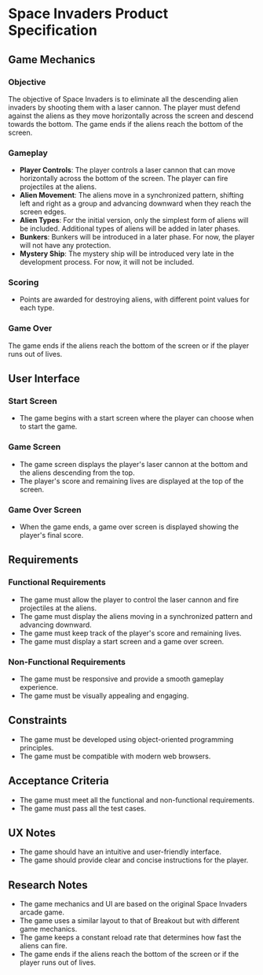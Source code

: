 # Space Invaders Product Specification

## Game Mechanics

### Objective
The objective of Space Invaders is to eliminate all the descending alien invaders by shooting them with a laser cannon. The player must defend against the aliens as they move horizontally across the screen and descend towards the bottom. The game ends if the aliens reach the bottom of the screen.

### Gameplay
- **Player Controls**: The player controls a laser cannon that can move horizontally across the bottom of the screen. The player can fire projectiles at the aliens.
- **Alien Movement**: The aliens move in a synchronized pattern, shifting left and right as a group and advancing downward when they reach the screen edges.
- **Alien Types**: For the initial version, only the simplest form of aliens will be included. Additional types of aliens will be added in later phases.
- **Bunkers**: Bunkers will be introduced in a later phase. For now, the player will not have any protection.
- **Mystery Ship**: The mystery ship will be introduced very late in the development process. For now, it will not be included.

### Scoring
- Points are awarded for destroying aliens, with different point values for each type.

### Game Over
The game ends if the aliens reach the bottom of the screen or if the player runs out of lives.

## User Interface

### Start Screen
- The game begins with a start screen where the player can choose when to start the game.

### Game Screen
- The game screen displays the player's laser cannon at the bottom and the aliens descending from the top.
- The player's score and remaining lives are displayed at the top of the screen.

### Game Over Screen
- When the game ends, a game over screen is displayed showing the player's final score.

## Requirements

### Functional Requirements
- The game must allow the player to control the laser cannon and fire projectiles at the aliens.
- The game must display the aliens moving in a synchronized pattern and advancing downward.
- The game must keep track of the player's score and remaining lives.
- The game must display a start screen and a game over screen.

### Non-Functional Requirements
- The game must be responsive and provide a smooth gameplay experience.
- The game must be visually appealing and engaging.

## Constraints
- The game must be developed using object-oriented programming principles.
- The game must be compatible with modern web browsers.

## Acceptance Criteria
- The game must meet all the functional and non-functional requirements.
- The game must pass all the test cases.

## UX Notes
- The game should have an intuitive and user-friendly interface.
- The game should provide clear and concise instructions for the player.

## Research Notes
- The game mechanics and UI are based on the original Space Invaders arcade game.
- The game uses a similar layout to that of Breakout but with different game mechanics.
- The game keeps a constant reload rate that determines how fast the aliens can fire.
- The game ends if the aliens reach the bottom of the screen or if the player runs out of lives.
